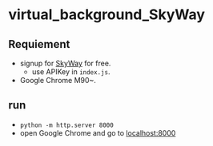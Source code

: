 # virtual_background_SkyWay

## Requiement

- signup for [SkyWay](https://webrtc.ecl.ntt.com/) for free.
  - use APIKey in `index.js`.
- Google Chrome M90~.

## run

- `python -m http.server 8000`
- open Google Chrome and go to [localhost:8000](localhost:8000)
